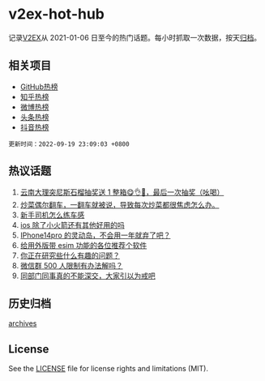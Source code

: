 # v2ex-hot-hub

 记录[V2EX](https://www.v2ex.com/)从 2021-01-06 日至今的热门话题。每小时抓取一次数据，按天[归档](archives)。
 
 ## 相关项目

- [GitHub热榜](https://github.com/lonnyzhang423/github-hot-hub)
- [知乎热榜](https://github.com/lonnyzhang423/zhihu-hot-hub)
- [微博热榜](https://github.com/lonnyzhang423/weibo-hot-hub)
- [头条热榜](https://github.com/lonnyzhang423/toutiao-hot-hub)
- [抖音热榜](https://github.com/lonnyzhang423/douyin-hot-hub)


 `更新时间：2022-09-19 23:09:03 +0800`

## 热议话题

1. [云南大理突尼斯石榴抽奖送 1 整箱😋👌🧺，最后一次抽奖（吆喝）](https://www.v2ex.com/t/881149)
1. [炒菜偶尔翻车，一翻车就被说，导致每次炒菜都很焦虑怎么办。](https://www.v2ex.com/t/881155)
1. [新手司机怎么练车感](https://www.v2ex.com/t/881185)
1. [ios 除了小火箭还有其他好用的吗](https://www.v2ex.com/t/881159)
1. [IPhone14pro 的灵动岛，不会用一年就弃了吧？](https://www.v2ex.com/t/881194)
1. [给用外版带 esim 功能的各位推荐个软件](https://www.v2ex.com/t/881122)
1. [你正在研究些什么有趣的问题？](https://www.v2ex.com/t/881227)
1. [微信群 500 人限制有办法解吗？](https://www.v2ex.com/t/881129)
1. [同部门同事真的不能深交，大家引以为戒吧](https://www.v2ex.com/t/881210)

## 历史归档

[archives](archives)

## License

See the [LICENSE](LICENSE) file for license rights and limitations (MIT).
